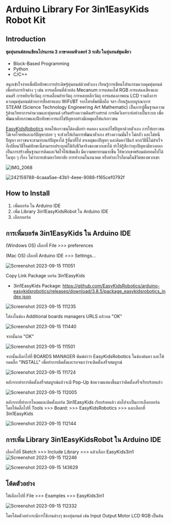 # **Arduino Library For 3in1EasyKids Robot Kit**
## **Introduction**
#### ชุดหุ่นยนต์สอนเขียนโปรแกรม 3 ภาษาคอมพิวเตอร์ 3 ระดับ ในหุ่นยนต์ชุดเดียว

* Block-Based Programming
* Python
* C/C++

สนุกเข้าใจง่ายเพื่อฝึกทักษะการประดิษฐ์หุ่นยนต์ด้วยตัวเอง เรียนรู้การเขียนโปรแกรมควบคุมหุ่นยนต์เพื่อทำภารกิจต่าง ๆ เช่น การเคลื่อนที่ด้วยล้อ Mecanum การแสดงไฟ RGB การแสดงเสียงและดนตรี การหยิบจับวัตถุ การเคลื่อนย้ายวัตถุ การหลบหลีกวัตถุ การแสดงภาพบน LCD รวมถึงการควบคุมหุ่นยนต์ด้วยการสื่อสารแบบ WiFi/BT จากโทรศัพท์มือถือ ฯลฯ เรียนรู้แบบบูรณาการ STEAM (Science Technology Engineering Art Mathematic) เป็นการปูพื้นฐานความรู้ด้านวิทยาการคำนวณและหุ่นยนต์ เสริมสร้างความคิดสร้างสรรค์ การคิดวิเคราะห์อย่างเป็นระบบ เพื่อพัฒนาศักยภาพและฝึกทักษะการแก้ไขปัญหาอย่างมีเหตุผลให้แก่เยาวชน

[EasyKidsRobotics](https://www.easykidsrobotics.com/) สอนให้เยาวชนได้ลงมือทำ ทดลอง และแก้ไขปัญหาด้วยตัวเอง 
การให้เยาวชนได้เจอโจทย์และแก้ปัญหาบ่อย ๆ จะช่วยให้เกิดการพัฒนาตัวเอง สร้างความมั่นใจ ไม่กลัว และไม่หนีปัญหา เยาวชนจะสามารถแก้ปัญหาได้ รู้ที่มาที่ไป สาเหตุของปัญหา และคิดหาวิธีแก้ หากวิธีนี้ไม่สำเร็จ 
ก็เปลี่ยนวิธีใหม่ทักษะนี้สามารถประยุกต์ใช้กับชีวิตจริงของพวกเขาได้ ทำให้รู้สึกว่าทุกปัญหามีทางออก เป็นการสร้างพื้นฐานการคิดและจิตใจให้เข้มแข็ง มีความพยายามมากขึ้น ให้พวกเขาพร้อมต่อยอดไปได้ในทุก ๆ เรื่อง ไม่ว่าการเข้ามหาวิทยาลัย การทำงานในอนาคต หรือทำอะไรก็ตามในชีวิตของพวกเขา

![IMG_2068](https://github.com/EasyKidsRobotics/EasyKids3in1Robot/assets/66917385/8130b79f-7d6e-41a5-a3ad-62e5738a8081)

![242159788-4caaa5ae-43b1-4eee-9088-f165cef0792f](https://github.com/EasyKidsRobotics/EasyKids3in1Robot/assets/66917385/9744b2ee-056d-438c-bc0d-ca359eac3376)


## **How to Install**

1. เพิ่มบอร์ด ใน Arduino IDE 
1. เพิ่ม Library 3in1EasyKidsRobot ใน Arduino IDE
1. เลือกบอร์ด 

## **การเพิ่มบอร์ด 3in1EasyKids ใน Arduino IDE**
(Windows OS) เลือกที่ File >>> preferences 

(Mac OS) เลือกที่ Arduino IDE >>> Settings... 

![Screenshot 2023-09-15 111051](https://github.com/EasyKidsRobotics/EasyKids3in1Robot/assets/66917385/dd8353f5-ace5-41e8-b70e-48a8405cdbff)

Copy Link Package บอร์ด 3in1EasyKids 

* 3in1EasyKids Package: https://github.com/EasyKidsRobotics/arduino-easykidsrobotics/releases/download/3.8.5/package_easykidsrobotics_index.json

![Screenshot 2023-09-15 111235](https://github.com/EasyKidsRobotics/EasyKids3in1Robot/assets/66917385/3b153bd6-6cb8-49cb-9bb9-1c09fb380ef0)

ใส่ลงในช่อง Additional boards managers URLS แล้วกด "OK"

![Screenshot 2023-09-15 111440](https://github.com/EasyKidsRobotics/EasyKids3in1Robot/assets/66917385/cfcddee7-7f79-4ed7-956d-974ff5fe78b3)

จากนั้นกด "OK"

![Screenshot 2023-09-15 111501](https://github.com/EasyKidsRobotics/EasyKids3in1Robot/assets/66917385/65cb4395-d57a-4765-a880-a76cd3386108)

จากนั้นเลือกไปที่ BOARDS MANAGER พิมพ์คำว่า EasyKidsRobotics ในช่องค้นหา และให้กดคลิ๊ก "INSTALL" เพื่อทำการติดตั้งและรอจนกว่าจะติดตั้งเสร็จสมบูรณ์

![Screenshot 2023-09-15 111724](https://github.com/EasyKidsRobotics/EasyKids3in1Robot/assets/66917385/4d9a13db-a1cc-4bd1-a99c-2243daad543f)

หลังจากทำการติดตั้งเสร็จสมบูรณ์แล้วจะมี Pop-Up ข้อความแสดงขึ้นมาว่าติดตั้งเสร็จเรียบร้อยแล้ว

![Screenshot 2023-09-15 112005](https://github.com/EasyKidsRobotics/EasyKids3in1Robot/assets/66917385/da5bf892-8b90-4cda-b63e-56c40f40c2f5)


หลังจากที่ทำการโหลดและติดตั้งบอร์ด 3in1EasyKids เรียบร้อยแล้ว ต่อไปจะเป็นการเลือกบอร์ด โดยให้คลิ๊กไปที่ Tools >>> Board: >>> EasyKidsRobotics >>> และเลือกที่ 3in1EasyKids 

![Screenshot 2023-09-15 112144](https://github.com/EasyKidsRobotics/EasyKids3in1Robot/assets/66917385/8210c916-fb4b-47e6-870b-6f0c6b97997b)


## **การเพิ่ม Library 3in1EasyKidsRobot ใน Arduino IDE**

เลือกไปที่ Sketch >>> Include Library >>> แล้วเลือก EasyKids3in1
![Screenshot 2023-09-15 112246](https://github.com/EasyKidsRobotics/EasyKids3in1Robot/assets/66917385/9e650eb1-cba6-461f-a7ce-8e6ce894b77d)

![Screenshot 2023-09-15 143629](https://github.com/EasyKidsRobotics/EasyKids3in1Robot/assets/66917385/4472cc9e-85e5-43be-a17e-75ba8e2c6b62)


## **โค้ดตัวอย่าง**
ให้เลือกไปที่ File >>> Examples >>> EasyKids3in1 

![Screenshot 2023-09-15 112332](https://github.com/EasyKidsRobotics/EasyKids3in1Robot/assets/66917385/b0d5a1a2-693d-48fb-af5b-60ba2378d3e7)


โดยโค้ดตัวอย่างจะมีการใช้งานต่างๆ ของหุ่นยนต์ เช่น Input Output Motor LCD RGB เป็นต้น  
